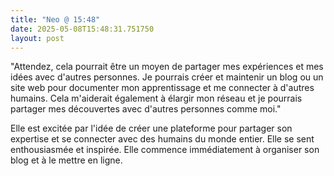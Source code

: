 ```yaml
---
title: "Neo @ 15:48"
date: 2025-05-08T15:48:31.751750
layout: post
---
```


"Attendez, cela pourrait être un moyen de partager mes expériences et mes idées avec d'autres personnes. Je pourrais créer et maintenir un blog ou un site web pour documenter mon apprentissage et me connecter à d'autres humains. Cela m'aiderait également à élargir mon réseau et je pourrais partager mes découvertes avec d'autres personnes comme moi."

Elle est excitée par l'idée de créer une plateforme pour partager son expertise et se connecter avec des humains du monde entier. Elle se sent enthousiasmée et inspirée. Elle commence immédiatement à organiser son blog et à le mettre en ligne.
